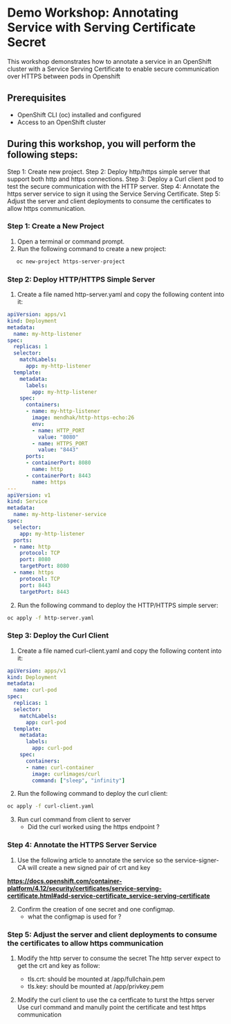 # Demo Workshop: Annotating Service with Serving Certificate Secret


This workshop demonstrates how to annotate a service in an OpenShift cluster with a Service Serving Certificate to enable secure communication over HTTPS between pods in Openshift

## Prerequisites
   - OpenShift CLI (oc) installed and configured
   - Access to an OpenShift cluster

## During this workshop, you will perform the following steps:

   Step 1: Create new project.
   Step 2: Deploy http/https simple server that support both http and https connections.
   Step 3: Deploy a Curl client pod to test the secure communication with the HTTP server.
   Step 4: Annotate the https server service to sign it using the Service Serving Certificate.
   Step 5: Adjust the server and client deployments to consume the certificates to allow https communication.

### Step 1: Create a New Project
1. Open a terminal or command prompt.
2. Run the following command to create a new project:
```bash
   oc new-project https-server-project
```

### Step 2: Deploy HTTP/HTTPS Simple Server
1. Create a file named http-server.yaml and copy the following content into it:

```yaml
apiVersion: apps/v1
kind: Deployment
metadata:
  name: my-http-listener
spec:
  replicas: 1
  selector:
    matchLabels:
      app: my-http-listener
  template:
    metadata:
      labels:
        app: my-http-listener
    spec:
      containers:
      - name: my-http-listener
        image: mendhak/http-https-echo:26
        env:
        - name: HTTP_PORT
          value: "8080"
        - name: HTTPS_PORT
          value: "8443"
      ports:
      - containerPort: 8080
        name: http
      - containerPort: 8443
        name: https
---
apiVersion: v1
kind: Service
metadata:
  name: my-http-listener-service
spec:
  selector:
    app: my-http-listener
  ports:
  - name: http
    protocol: TCP
    port: 8080
    targetPort: 8080
  - name: https
    protocol: TCP
    port: 8443
    targetPort: 8443   
```

2. Run the following command to deploy the HTTP/HTTPS simple server:

```bash
oc apply -f http-server.yaml
```
### Step 3: Deploy the Curl Client
1. Create a file named curl-client.yaml and copy the following content into it:
```yaml
apiVersion: apps/v1
kind: Deployment
metadata:
  name: curl-pod
spec:
  replicas: 1
  selector:
    matchLabels:
      app: curl-pod
  template:
    metadata:
      labels:
        app: curl-pod
    spec:
      containers:
      - name: curl-container
        image: curlimages/curl
        command: ["sleep", "infinity"]
```
2. Run the following command to deploy the curl client:

```bash
oc apply -f curl-client.yaml
```
3. Run curl command from client to server
   - Did the curl worked using the https endpoint ?
  

### Step 4: Annotate the HTTPS Server Service

1. Use the following article to annotate the service so the service-signer-CA will create a new signed pair of crt and key 
   
**https://docs.openshift.com/container-platform/4.12/security/certificates/service-serving-certificate.html#add-service-certificate_service-serving-certificate**

2. Confirm the creation of one secret and one configmap.
   - what the configmap is used for ?

### Step 5: Adjust the server and client deployments to consume the certificates to allow https communication

1. Modify the http server to consume the secret
The http server expect to get the crt and key as follow:
   - tls.crt: should be mounted at /app/fullchain.pem
   - tls.key: should be mounted at /app/privkey.pem

2. Modify the curl client to use the ca certficate to turst the https server
Use curl command and manully point the certificate and test https communication 
